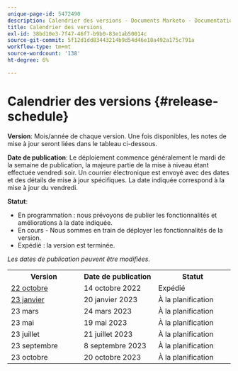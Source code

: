 ```yaml
---
unique-page-id: 5472490
description: Calendrier des versions - Documents Marketo - Documentation sur le produit
title: Calendrier des versions
exl-id: 38bd10e3-7f47-46f7-b9b0-83e1ab50014c
source-git-commit: 5f12d1dd83443214b9d54d46e18a492a175c791a
workflow-type: tm+mt
source-wordcount: '138'
ht-degree: 6%

---
```


# Calendrier des versions {#release-schedule}

**Version**: Mois/année de chaque version. Une fois disponibles, les notes de mise à jour seront liées dans le tableau ci-dessous.

**Date de publication**: Le déploiement commence généralement le mardi de la semaine de publication, la majeure partie de la mise à niveau étant effectuée vendredi soir. Un courrier électronique est envoyé avec des dates et des détails de mise à jour spécifiques. La date indiquée correspond à la mise à jour du vendredi.

**Statut**:

* En programmation : nous prévoyons de publier les fonctionnalités et améliorations à la date indiquée.
* En cours - Nous sommes en train de déployer les fonctionnalités de la version.
* Expédié : la version est terminée.

_Les dates de publication peuvent être modifiées._

<table> 
 <colgroup> 
  <col> 
  <col> 
  <col> 
 </colgroup>
 <tbody> 
  <tr> 
   <th width="250px">Version</th>
   <th width="250px">Date de publication</th>
   <th width="250px">Statut</th>
  </tr>
  <tr> 
   <td><a href="/help/marketo/release-notes/previous-releases/2022/release-notes-oct-22.md">22 octobre</a></td>
   <td>14 octobre 2022</td>
   <td>Expédié</td>
  </tr>
  <tr> 
   <td><a href="/help/marketo/release-notes/current.md">23 janvier</a></td>
   <td>20 janvier 2023</td>
   <td>À la planification</td>
  </tr>
  <tr> 
   <td>23 mars</td>
   <td>24 mars 2023</td>
   <td>À la planification</td>
  </tr>
  <tr> 
   <td>23 mai</td>
   <td>19 mai 2023</td>
   <td>À la planification</td>
  </tr>
  <tr> 
   <td>23 juillet</td>
   <td>21 juillet 2023</td>
   <td>À la planification</td>
  </tr>
  <tr>
   <td>23 septembre</td>
   <td>8 septembre 2023</td>
   <td>À la planification</td>
  </tr>
  <tr>
   <td>23 octobre</td>
   <td>20 octobre 2023</td>
   <td>À la planification</td>
  </tr>
 </tbody>
</table>
